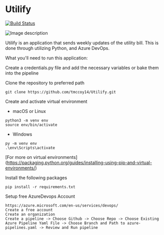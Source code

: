 # Utilify

[![Build Status](https://dev.azure.com/tuckermmccoy/GitProjects/_apis/build/status/tmccoy14.Utilify?branchName=master)](https://dev.azure.com/tuckermmccoy/GitProjects/_build/latest?definitionId=1&branchName=master)

![Image description](https://www.portseattle.org/sites/default/files/2018-03/la-me-political-issues-public-utilities.png)

Utilify is an application that sends weekly updates of the utility bill. This is done through utilizing Python, and Azure DevOps.

What you'll need to run this application:

Create a credentials.py file and add the necessary variables or bake them into the pipeline

Clone the repository to preferred path
```
git clone https://github.com/tmccoy14/Utilify.git
```
Create and activate virtual environment
* macOS or Linux
```
python3 -m venv env
source env/bin/activate
```
* Windows
```
py -m venv env
.\env\Scripts\activate
```
[For more on virtual environments] (https://packaging.python.org/guides/installing-using-pip-and-virtual-environments/)

Install the following packages
```
pip install -r requirements.txt
```

Setup free AzureDevops Account
```
https://azure.microsoft.com/en-us/services/devops/
Create a free account
Create an organization
Create a pipeline -> Choose Github -> Choose Repo -> Choose Existing Azure Pipeline Yaml File -> Choose Branch and Path to azure-pipelines.yaml -> Review and Run pipeline
```